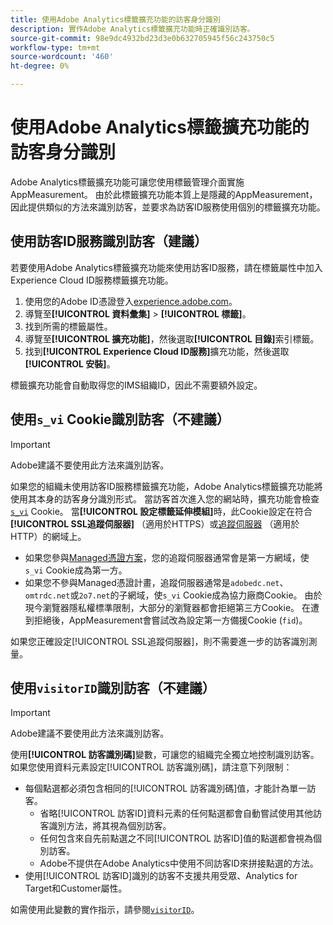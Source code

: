```yaml
---
title: 使用Adobe Analytics標籤擴充功能的訪客身分識別
description: 實作Adobe Analytics標籤擴充功能時正確識別訪客。
source-git-commit: 98e9dc4932bd23d3e0b632705945f56c243750c5
workflow-type: tm+mt
source-wordcount: '460'
ht-degree: 0%

---
```


# 使用Adobe Analytics標籤擴充功能的訪客身分識別

Adobe Analytics標籤擴充功能可讓您使用標籤管理介面實施AppMeasurement。 由於此標籤擴充功能本質上是隱藏的AppMeasurement，因此提供類似的方法來識別訪客，並要求為訪客ID服務使用個別的標籤擴充功能。

## 使用訪客ID服務識別訪客（建議）

若要使用Adobe Analytics標籤擴充功能來使用訪客ID服務，請在標籤屬性中加入Experience Cloud ID服務標籤擴充功能。

1. 使用您的Adobe ID憑證登入[experience.adobe.com](https://experience.adobe.com)。
1. 導覽至&#x200B;**[!UICONTROL 資料彙集]** > **[!UICONTROL 標籤]**。
1. 找到所需的標籤屬性。
1. 導覽至&#x200B;**[!UICONTROL 擴充功能]**，然後選取&#x200B;**[!UICONTROL 目錄]**&#x200B;索引標籤。
1. 找到&#x200B;**[!UICONTROL Experience Cloud ID服務]**&#x200B;擴充功能，然後選取&#x200B;**[!UICONTROL 安裝]**。

標籤擴充功能會自動取得您的IMS組織ID，因此不需要額外設定。

## 使用`s_vi` Cookie識別訪客（不建議）

>[!IMPORTANT]
>
>Adobe建議不要使用此方法來識別訪客。

如果您的組織未使用訪客ID服務標籤擴充功能，Adobe Analytics標籤擴充功能將使用其本身的訪客身分識別形式。 當訪客首次進入您的網站時，擴充功能會檢查[`s_vi`](https://experienceleague.adobe.com/en/docs/core-services/interface/data-collection/cookies/analytics) Cookie。 當&#x200B;**[!UICONTROL 設定標籤延伸模組]**&#x200B;時，此Cookie設定在符合&#x200B;**[!UICONTROL SSL追蹤伺服器]** （適用於HTTPS）或[追蹤伺服器](https://experienceleague.adobe.com/en/docs/experience-platform/tags/extensions/client/analytics/overview) （適用於HTTP）的網域上。

* 如果您參與[Managed憑證方案](https://experienceleague.adobe.com/en/docs/core-services/interface/data-collection/adobe-managed-cert)，您的追蹤伺服器通常會是第一方網域，使`s_vi` Cookie成為第一方。
* 如果您不參與Managed憑證計畫，追蹤伺服器通常是`adobedc.net`、`omtrdc.net`或`2o7.net`的子網域，使`s_vi` Cookie成為協力廠商Cookie。 由於現今瀏覽器隱私權標準限制，大部分的瀏覽器都會拒絕第三方Cookie。 在遭到拒絕後，AppMeasurement會嘗試改為設定第一方備援Cookie (`fid`)。

如果您正確設定[!UICONTROL SSL追蹤伺服器]，則不需要進一步的訪客識別測量。

## 使用`visitorID`識別訪客（不建議）

>[!IMPORTANT]
>
>Adobe建議不要使用此方法來識別訪客。

使用&#x200B;**[!UICONTROL 訪客識別碼]**&#x200B;變數，可讓您的組織完全獨立地控制識別訪客。 如果您使用資料元素設定[!UICONTROL 訪客識別碼]，請注意下列限制：

* 每個點選都必須包含相同的[!UICONTROL 訪客識別碼]值，才能計為單一訪客。
   * 省略[!UICONTROL 訪客ID]資料元素的任何點選都會自動嘗試使用其他訪客識別方法，將其視為個別訪客。
   * 任何包含來自先前點選之不同[!UICONTROL 訪客ID]值的點選都會視為個別訪客。
   * Adobe不提供在Adobe Analytics中使用不同訪客ID來拼接點選的方法。
* 使用[!UICONTROL 訪客ID]識別的訪客不支援共用受眾、Analytics for Target和Customer屬性。

如需使用此變數的實作指示，請參閱[`visitorID`](/help/implement/vars/config-vars/visitorid.md)。
